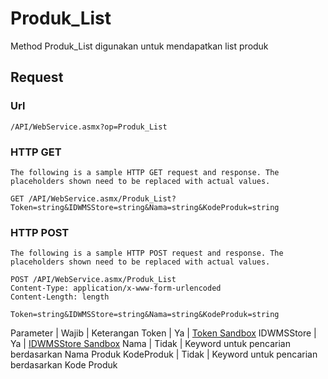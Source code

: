 # Produk_List
Method Produk_List digunakan untuk mendapatkan list produk

## Request

### Url
```
/API/WebService.asmx?op=Produk_List
```

### HTTP GET
```
The following is a sample HTTP GET request and response. The placeholders shown need to be replaced with actual values.

GET /API/WebService.asmx/Produk_List?Token=string&IDWMSStore=string&Nama=string&KodeProduk=string
```

### HTTP POST
```
The following is a sample HTTP POST request and response. The placeholders shown need to be replaced with actual values.

POST /API/WebService.asmx/Produk_List
Content-Type: application/x-www-form-urlencoded
Content-Length: length

Token=string&IDWMSStore=string&Nama=string&KodeProduk=string
```

Parameter | Wajib | Keterangan 
Token | Ya | [Token Sandbox](https://github.com/rendyherdiawan/WMSCommerce-API#sandbox)
IDWMSStore | Ya | [IDWMSStore Sandbox](https://github.com/rendyherdiawan/WMSCommerce-API#sandbox)
Nama | Tidak | Keyword untuk pencarian berdasarkan Nama Produk 
KodeProduk | Tidak | Keyword untuk pencarian berdasarkan Kode Produk 

